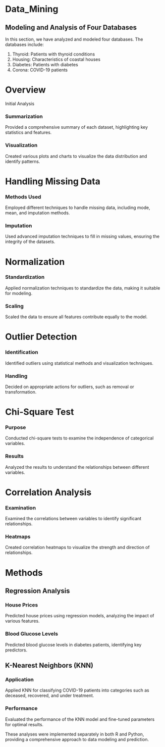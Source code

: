 # Data_Mining

## Modeling and Analysis of Four Databases
In this section, we have analyzed and modeled four databases. The databases include:

1. Thyroid: Patients with thyroid conditions
2. Housing: Characteristics of coastal houses
3. Diabetes: Patients with diabetes
4. Corona: COVID-19 patients

# Overview
Initial Analysis
###  Summarization
Provided a comprehensive summary of each dataset, highlighting key statistics and features.

### Visualization
Created various plots and charts to visualize the data distribution and identify patterns.

# Handling Missing Data
###  Methods Used
Employed different techniques to handle missing data, including mode, mean, and imputation methods.

###  Imputation
Used advanced imputation techniques to fill in missing values, ensuring the integrity of the datasets.

# Normalization
###  Standardization
Applied normalization techniques to standardize the data, making it suitable for modeling.

### Scaling
Scaled the data to ensure all features contribute equally to the model.

# Outlier Detection
### Identification
Identified outliers using statistical methods and visualization techniques.

### Handling
Decided on appropriate actions for outliers, such as removal or transformation.

# Chi-Square Test
### Purpose
Conducted chi-square tests to examine the independence of categorical variables.

### Results
Analyzed the results to understand the relationships between different variables.

# Correlation Analysis
### Examination
Examined the correlations between variables to identify significant relationships.

### Heatmaps
Created correlation heatmaps to visualize the strength and direction of relationships.

# Methods
## Regression Analysis
###  House Prices
Predicted house prices using regression models, analyzing the impact of various features.

### Blood Glucose Levels
Predicted blood glucose levels in diabetes patients, identifying key predictors.

## K-Nearest Neighbors (KNN)
### Application
Applied KNN for classifying COVID-19 patients into categories such as deceased, recovered, and under treatment.

### Performance
Evaluated the performance of the KNN model and fine-tuned parameters for optimal results.

These analyses were implemented separately in both R and Python, providing a comprehensive approach to data modeling and prediction.
